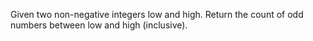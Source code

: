 Given two non-negative integers low and high. Return the count of odd numbers between low and high (inclusive).
